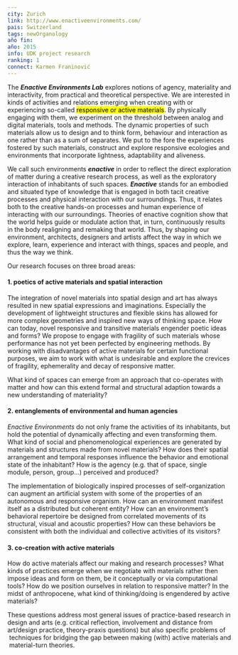 ```yaml
---
city: Zurich
link: http://www.enactiveenvironments.com/
pais: Switzerland
tags: newOrganology
año fin: 
año: 2015
info: UDK project research
ranking: 1
connect: Karmen Franinović
---
```


The **_Enactive Environments Lab_** explores notions of agency, materiality and interactivity, from practical and theoretical perspective. We are interested in kinds of activities and relations emerging when creating with or experiencing so-called <mark class="hltr-green">responsive or active materials</mark>. By physically engaging with them, we experiment on the threshold between analog and digital materials, tools and methods. The dynamic properties of such materials allow us to design and to think form, behaviour and interaction as one rather than as a sum of separates. We put to the fore the experiences fostered by such materials, construct and explore responsive ecologies and environments that incorporate lightness, adaptability and aliveness.

We call such environments **_enactive_** in order to reflect the direct exploration of matter during a creative research process, as well as the exploratory interaction of inhabitants of such spaces. **_Enactive_** stands for an embodied and situated type of knowledge that is engaged in both tacit creative processes and physical interaction with our surroundings. Thus, it relates both to the creative hands-on processes and human experience of interacting with our surroundings. Theories of enactive cognition show that the world helps guide or modulate action that, in turn, continuously results in the body realigning and remaking that world. Thus, by shaping our environment, architects, designers and artists affect the way in which we explore, learn, experience and interact with things, spaces and people, and thus the way we think.

Our research focuses on three broad areas:

#### 1. poetics of active materials and spatial interaction

The integration of novel materials into spatial design and art has always resulted in new spatial expressions and imaginations. Especially the development of lightweight structures and flexible skins has allowed for more complex geometries and inspired new ways of thinking space. How can today, novel responsive and transitive materials engender poetic ideas and forms? We propose to engage with fragility of such materials whose performance has not yet been perfected by engineering methods. By working with disadvantages of active materials for certain functional purposes, we aim to work with what is undesirable and explore the crevices of fragility, ephemerality and decay of responsive matter.

What kind of spaces can emerge from an approach that co-operates with matter and how can this extend formal and structural adaption towards a new understanding of materiality?

#### 2. entanglements of environmental and human agencies

_Enactive Environments_ do not only frame the activities of its inhabitants, but hold the potential of dynamically affecting and even transforming them. What kind of social and phenomenological experiences are generated by materials and structures made from novel materials? How does their spatial arrangement and temporal responses influence the behavior and emotional state of the inhabitant? How is the agency (e.g. that of space, single module, person, group…) perceived and produced?

The implementation of biologically inspired processes of self-organization can augment an artificial system with some of the properties of an autonomous and responsive organism. How can an environment manifest itself as a distributed but coherent entity? How can an environment’s behavioral repertoire be designed from correlated movements of its structural, visual and acoustic properties? How can these behaviors be consistent with both the individual and collective activities of its visitors?

#### 3. co-creation with active materials

How do active materials affect our making and research processes? What kinds of practices emerge when we negotiate with materials rather then impose ideas and form on them, be it conceptually or via computational tools? How do we position ourselves in relation to responsive matter? In the midst of anthropocene, what kind of thinking/doing is engendered by active materials?

These questions address most general issues of practice-based research in design and arts (e.g. critical reflection, involvement and distance from art/design practice, theory-praxis questions) but also specific problems of  techniques for bridging the gap between making (with) active materials and  material-turn theories.